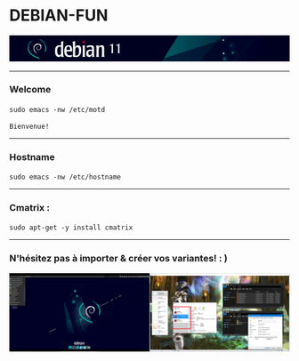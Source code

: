 #   DEBIAN-FUN
![screenshot0](IMG/debian-logo.png)  
___

### Welcome
`sudo emacs -nw /etc/motd`

    Bienvenue!                           

___

### Hostname
`sudo emacs -nw /etc/hostname`
___

### Cmatrix :
`sudo apt-get -y install cmatrix`
___

### N'hésitez pas à importer & créer vos variantes! : )  
![screenshot0](IMG/10-debian-fun/00.png)